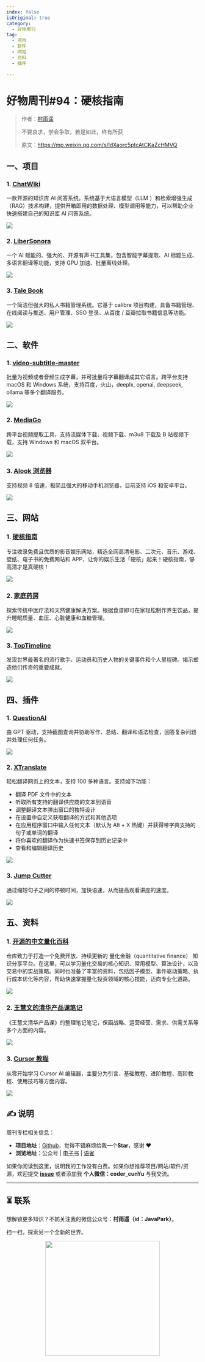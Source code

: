 ```yaml
---
index: false
isOriginal: true
category:
  - 好物周刊
tag:
  - 项目
  - 软件
  - 网站
  - 资料
  - 插件

---
```


# 好物周刊#94：硬核指南

> 作者：[村雨遥](https://github.com/cunyu1943)
> 
> 不要哀求，学会争取，若是如此，终有所获
> 
> 原文：https://mp.weixin.qq.com/s/ldXaorc5ptcAtCKaZcHMVQ

## 一、项目

### 1. [ChatWiki](https://github.com/zhimaAi/chatwiki)

一款开源的知识库 AI 问答系统。系统基于大语言模型（LLM ）和检索增强生成（RAG）技术构建，提供开箱即用的数据处理、模型调用等能力，可以帮助企业快速搭建自己的知识库 AI 问答系统。

![](assets/0215-0221/1739444854714-abb48669-10c8-427f-ade3-abdebdb3f17a.webp)

### 2. [LiberSonora](https://github.com/LiberSonora/LiberSonora)

一个 AI 赋能的、强大的、开源有声书工具集，包含智能字幕提取、AI 标题生成、多语言翻译等功能，支持 GPU 加速、批量离线处理。

![](assets/0215-0221/1739491115412-47b1f5b0-2797-4933-99cf-8ca9cff70f09.webp)

### 3. [Tale Book](https://github.com/talebook/talebook)

一个简洁但强大的私人书籍管理系统。它基于 calibre 项目构建，具备书籍管理、在线阅读与推送、用户管理、SSO 登录、从百度 / 豆瓣拉取书籍信息等功能。

![](assets/0215-0221/1739750512209-d50adab0-ebce-44d9-92f1-03187831605c.webp)

## 二、软件

### 1. [video-subtitle-master](https://github.com/buxuku/video-subtitle-master)

批量为视频或者音频生成字幕，并可批量将字幕翻译成其它语言。跨平台支持 macOS 和 Windows 系统，支持百度，火山，deeplx, openai, deepseek, ollama 等多个翻译服务。

![](assets/0215-0221/1739490929936-3cc868ba-a188-49fd-bec9-ab561f85feeb.webp)

### 2. [MediaGo](https://github.com/caorushizi/mediago)

跨平台视频提取工具，支持流媒体下载、视频下载、m3u8 下载及 B 站视频下载，支持 Windows 和 macOS 双平台。

![](assets/0215-0221/1739750961139-3f2895ac-8130-4f9e-bb39-b825b9037691.webp)

### 3. [Alook 浏览器](https://www.alookweb.com/)

支持视频 8 倍速，极简且强大的移动手机浏览器，目前支持 iOS 和安卓平台。

![](assets/0215-0221/1739759292053-340c87e5-29d0-469a-b933-a910b0741f12.webp)

## 三、网站

### 1. [硬核指南](https://yinghezhinan.com/)

专注收录免费且优质的影音娱乐网站，精选全网高清电影、二次元、音乐、游戏、壁纸、电子书的免费网站和 APP，让你的娱乐生活「硬核」起来！硬核指南，够高清才是真硬核！

![](assets/0215-0221/1739491774151-8d888a22-8c31-4faf-9640-4c0f931889af.webp)

### 2. [家庭药房](https://apothecary.tips/zh)

探索传统中医疗法和天然健康解决方案。根据食谱即可在家轻松制作养生饮品，提升睡眠质量、血压、心脏健康和血糖管理。

![](assets/0215-0221/1739751180692-3571a91e-061f-4a63-8fb2-24d1c1e60af4.webp)

### 3. [TopTimeline](https://toptimeline.net/zh)

发现世界最著名的流行歌手、运动员和历史人物的关键事件和个人里程碑。揭示塑造他们传奇的重要成就。

![](assets/0215-0221/1739751484043-228e3b63-9a52-4256-b5e3-b63a6a70a4ff.webp)

## 四、插件

### 1. [QuestionAI](https://chromewebstore.google.com/detail/questionai/hajphibbdloomfdkeoejchiikjggnaif?hl=zh-CN)

由 GPT 驱动，支持截图查询并协助写作、总结、翻译和语法检查，回答复杂问题并处理任何任务。

![](assets/0215-0221/1739836863220-4c5de83d-8d92-407e-845d-d0d086c6b47c.webp)

### 2. [XTranslate](https://chromewebstore.google.com/detail/xtranslate/gfgpkepllngchpmcippidfhmbhlljhoo)

轻松翻译网页上的文本，支持 100 多种语言。支持如下功能：

-   翻译 PDF 文件中的文本
-   听取所有支持的翻译供应商的文本到语音
-   调整翻译文本弹出窗口的独特设计
-   在设置中自定义获取翻译的方式和其他选项
-   在应用程序窗口中输入任何文本（默认为 Alt + X 热键）并获得带字典支持的句子或单词的翻译
-   将你喜欢的翻译作为快速书签保存到历史记录中
-   查看和编辑翻译历史

![](assets/0215-0221/1739837013133-826de0f8-a811-4ddc-8392-c45cb10da9ec.webp)

### 3. [Jump Cutter](https://chromewebstore.google.com/detail/jump-cutter/lmppdpldfpfdlipofacekcfleacbbncp)

通过缩短句子之间的停顿时间，加快语速，从而提高观看讲座的速度。

![](assets/0215-0221/1739837246815-533c56d4-9ab4-4992-afdd-3db7e1a3a298.webp)

## 五、资料

### 1. [开源的中文量化百科](https://github.com/LLMQuant/quant-wiki)

仓库致力于打造一个免费开放、持续更新的 量化金融（quantitative finance） 知识分享平台。在这里，可以学习量化交易的核心知识、常用模型、算法设计，以及交易中的实战策略。同时也准备了丰富的资料，包括因子模型、事件驱动策略、执行成本优化等内容，帮助快速掌握量化投资领域的核心技能，迈向专业化道路。

![](assets/0215-0221/1739837514150-ddb8a4ae-1f62-402c-a522-4eb4d9df81e6.webp)

### 2. [王慧文的清华产品课笔记](https://nanqiang.feishu.cn/wiki/wikcncDyFTq1agB5UaEZnUGZD4g)

《王慧文清华产品课》的整理笔记笔记，保函战略、运营经营、需求、供需关系等多个方面的内容。

![](assets/0215-0221/1739837670873-8f955a02-973c-4680-95b1-b183847dc57e.webp)

### 3. [Cursor 教程](https://www.lookai.top/cn/cursor/instruction/instruction)

从零开始学习 Cursor AI 编辑器，主要分为引言、基础教程、进阶教程、高阶教程、使用技巧等方面内容。

![](assets/0215-0221/1739837957687-69d91710-2dcc-401f-b3a7-0a3607340d45.webp)


## ✍️ 说明

周刊专栏相关信息：

- **项目地址**：[Github](https://github.com/cunyu1943/weekly)，觉得不错麻烦给我一个**Star**，感谢 ❤️
- **浏览地址**：公众号 | [电子书](https://cunyu1943.github.io/weekly) | [语雀](https://yuque.com/cunyu1943/weekly)

如果你阅读到这里，说明我的工作没有白费。如果你想推荐项目/网站/软件/资源，欢迎提交 **[issue](https://github.com/cunyu1943/weekly/issues)** 或者添加我 **个人微信：coder_cunYu** 与我交流。

---

## ⏳ 联系

想解锁更多知识？不妨关注我的微信公众号：**村雨遥（id：JavaPark）**。

扫一扫，探索另一个全新的世界。

<center>
<img src="/contact/contact.png" width="300">
</center>


